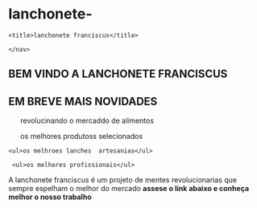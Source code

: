 # lanchonete-

<!DOCTYPE html>
<html lang="pt-br">
<head>
    <meta charset="UTF-8">
    <meta http-equiv="X-UA-Compatible" content="IE=edge">
    <meta name="viewport" content="width=device-width, initial-scale=1.0">
   
    <title>lanchonete franciscus</title>
<head>
<body>
    <nav class="navbar"> 

    </nav>
<h1> BEM VINDO A LANCHONETE FRANCISCUS</h1>
<h2>EM BREVE MAIS NOVIDADES </h2>
<div>
<ul>revolucinando o mercaddo de alimentos</ul>
    <ul>os melhores produtoss selecionados</ul>

    <ul>os melhroes lanches  artesanias</ul>

     <ul>os melhores profissionais</ul>

<p>A lanchonete franciscus é um projeto de mentes revolucionarias que sempre espelham o melhor do mercado 
   <b> assese o link abaixo e conheça melhor o nosso trabalho </b>
</p>
</div>
</body>
 </html>
